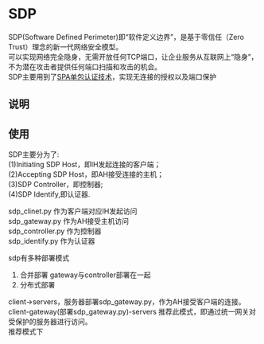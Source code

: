 # SDP
SDP(Software Defined Perimeter)即“软件定义边界”，是基于零信任（Zero Trust）理念的新一代网络安全模型。<br>
可以实现网络完全隐身，无需开放任何TCP端口，让企业服务从互联网上“隐身”，不为潜在攻击者提供任何端口扫描和攻击的机会。<br>
SDP主要用到了[SPA单包认证技术](https://github.com/small-eight/spa)，实现无连接的授权以及端口保护<br>
## 说明


## 使用
SDP主要分为了:<br>
(1)Initiating SDP Host，即IH发起连接的客户端；<br>
(2)Accepting SDP Host，即AH接受连接的主机；<br>
(3)SDP Controller，即控制器;<br>
(4)SDP Identify,即认证器.<br>

sdp_clinet.py 作为客户端对应IH发起访问<br>
sdp_gateway.py 作为AH接受主机访问<br>
sdp_controller.py 作为控制器<br>
sdp_identify.py 作为认证器<br>


sdp有多种部署模式<br>
1. 合并部署
   gateway与controller部署在一起
2. 分布式部署
   
client->servers，服务器部署sdp_gateway.py，作为AH接受客户端的连接。<br>
client-gateway(部署sdp_gateway.py)-servers 推荐此模式，即通过统一网关对受保护的服务器进行访问。<br>
推荐模式下
